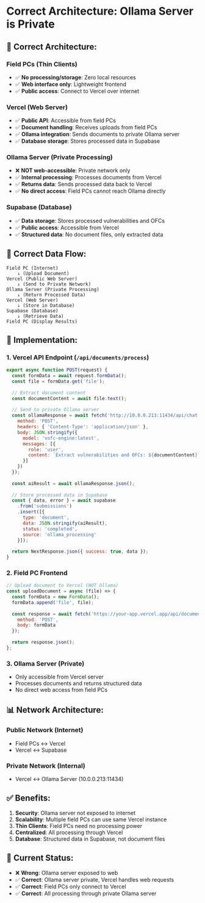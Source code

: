 # Correct Architecture: Ollama Server is Private

## 🎯 **Correct Architecture:**

### **Field PCs (Thin Clients)**
- ✅ **No processing/storage**: Zero local resources
- ✅ **Web interface only**: Lightweight frontend
- ✅ **Public access**: Connect to Vercel over internet

### **Vercel (Web Server)**
- ✅ **Public API**: Accessible from field PCs
- ✅ **Document handling**: Receives uploads from field PCs
- ✅ **Ollama integration**: Sends documents to private Ollama server
- ✅ **Database storage**: Stores processed data in Supabase

### **Ollama Server (Private Processing)**
- ❌ **NOT web-accessible**: Private network only
- ✅ **Internal processing**: Processes documents from Vercel
- ✅ **Returns data**: Sends processed data back to Vercel
- ✅ **No direct access**: Field PCs cannot reach Ollama directly

### **Supabase (Database)**
- ✅ **Data storage**: Stores processed vulnerabilities and OFCs
- ✅ **Public access**: Accessible from Vercel
- ✅ **Structured data**: No document files, only extracted data

## 🔄 **Correct Data Flow:**

```
Field PC (Internet)
    ↓ (Upload Document)
Vercel (Public Web Server)
    ↓ (Send to Private Network)
Ollama Server (Private Processing)
    ↓ (Return Processed Data)
Vercel (Web Server)
    ↓ (Store in Database)
Supabase (Database)
    ↓ (Retrieve Data)
Field PC (Display Results)
```

## 🚀 **Implementation:**

### **1. Vercel API Endpoint (`/api/documents/process`)**
```javascript
export async function POST(request) {
  const formData = await request.formData();
  const file = formData.get('file');
  
  // Extract document content
  const documentContent = await file.text();
  
  // Send to private Ollama server
  const ollamaResponse = await fetch('http://10.0.0.213:11434/api/chat', {
    method: 'POST',
    headers: { 'Content-Type': 'application/json' },
    body: JSON.stringify({
      model: 'vofc-engine:latest',
      messages: [{
        role: 'user',
        content: `Extract vulnerabilities and OFCs: ${documentContent}`
      }]
    })
  });
  
  const aiResult = await ollamaResponse.json();
  
  // Store processed data in Supabase
  const { data, error } = await supabase
    .from('submissions')
    .insert([{
      type: 'document',
      data: JSON.stringify(aiResult),
      status: 'completed',
      source: 'ollama_processing'
    }]);
  
  return NextResponse.json({ success: true, data });
}
```

### **2. Field PC Frontend**
```javascript
// Upload document to Vercel (NOT Ollama)
const uploadDocument = async (file) => {
  const formData = new FormData();
  formData.append('file', file);
  
  const response = await fetch('https://your-app.vercel.app/api/documents/process', {
    method: 'POST',
    body: formData
  });
  
  return response.json();
};
```

### **3. Ollama Server (Private)**
- Only accessible from Vercel server
- Processes documents and returns structured data
- No direct web access from field PCs

## 📊 **Network Architecture:**

### **Public Network (Internet)**
- Field PCs ↔ Vercel
- Vercel ↔ Supabase

### **Private Network (Internal)**
- Vercel ↔ Ollama Server (10.0.0.213:11434)

## ✅ **Benefits:**

1. **Security**: Ollama server not exposed to internet
2. **Scalability**: Multiple field PCs can use same Vercel instance
3. **Thin Clients**: Field PCs need no processing power
4. **Centralized**: All processing through Vercel
5. **Database**: Structured data in Supabase, not document files

## 🎯 **Current Status:**

- ❌ **Wrong**: Ollama server exposed to web
- ✅ **Correct**: Ollama server private, Vercel handles web requests
- ✅ **Correct**: Field PCs only connect to Vercel
- ✅ **Correct**: All processing through private Ollama server

